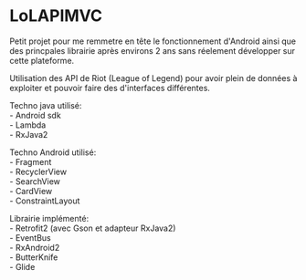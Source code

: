 # LoLAPIMVC
<p>
Petit projet pour me remmetre en tête le fonctionnement d'Android ainsi que des princpales librairie après environs 2 ans sans réelement développer sur cette plateforme.
</p>
<p>
Utilisation des API de Riot (League of Legend) pour avoir plein de données à exploiter et pouvoir faire des d'interfaces différentes.
</p>
<p>
Techno java utilisé: <br>
- Android sdk<br>
- Lambda<br>
- RxJava2
</p>
<p>
Techno Android utilisé:<br>
- Fragment<br>
- RecyclerView<br>
- SearchView<br>
- CardView<br>
- ConstraintLayout
</p>
<p>
Librairie implémenté:<br>
- Retrofit2 (avec Gson et adapteur RxJava2)<br>
- EventBus<br>
- RxAndroid2<br>
- ButterKnife<br>
- Glide<br>